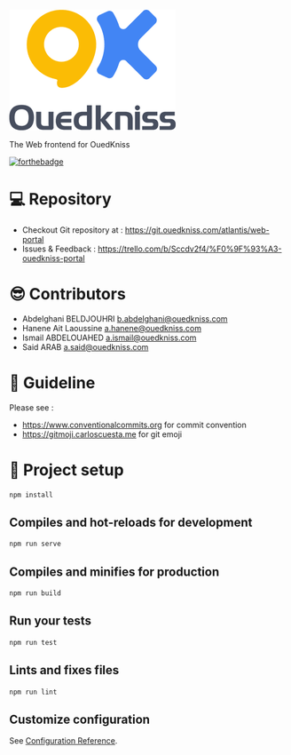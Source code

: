 ![OuedKniss Portal](src/assets/logo-v.png)

The Web frontend for OuedKniss

[![forthebadge](https://forthebadge.com/images/badges/60-percent-of-the-time-works-every-time.svg)](https://forthebadge.com)

# 💻 Repository

- Checkout Git repository at : <https://git.ouedkniss.com/atlantis/web-portal>
- Issues & Feedback : <https://trello.com/b/Sccdv2f4/%F0%9F%93%A3-ouedkniss-portal>

# 😎 Contributors

- Abdelghani BELDJOUHRI <b.abdelghani@ouedkniss.com>
- Hanene Ait Laoussine <a.hanene@ouedkniss.com>
- Ismail ABDELOUAHED <a.ismail@ouedkniss.com>
- Said ARAB <a.said@ouedkniss.com>

# 📝 Guideline

Please see :

- <https://www.conventionalcommits.org> for commit convention
- <https://gitmoji.carloscuesta.me> for git emoji

# 🎉 Project setup

```bash
npm install
```

## Compiles and hot-reloads for development

```bash
npm run serve
```

## Compiles and minifies for production

```bash
npm run build
```

## Run your tests

```bash
npm run test
```

## Lints and fixes files

```bash
npm run lint
```

## Customize configuration

See [Configuration Reference](https://cli.vuejs.org/config/).
